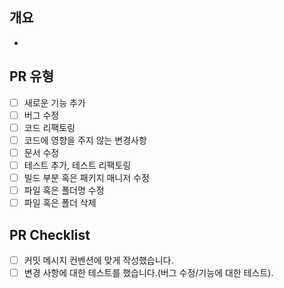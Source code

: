 ## 개요

<!-- 변경 사항 및 관련 이슈에 대해 간단하게 작성해주세요.
어떻게보다 무엇을 왜 수정했는지 설명해주세요. -->

-

<!-- Resolves: #(Isuue Number) -->

## PR 유형

- [ ] 새로운 기능 추가
- [ ] 버그 수정
- [ ] 코드 리팩토링
- [ ] 코드에 영향을 주지 않는 변경사항 <!-- (주석, 오타 수정, 탭 사이즈 변경, 변수명 변경) -->
- [ ] 문서 수정
- [ ] 테스트 추가, 테스트 리팩토링
- [ ] 빌드 부분 혹은 패키지 매니저 수정
- [ ] 파일 혹은 폴더명 수정
- [ ] 파일 혹은 폴더 삭제

## PR Checklist

- [ ] 커밋 메시지 컨벤션에 맞게 작성했습니다.
- [ ] 변경 사항에 대한 테스트를 했습니다.(버그 수정/기능에 대한 테스트).
